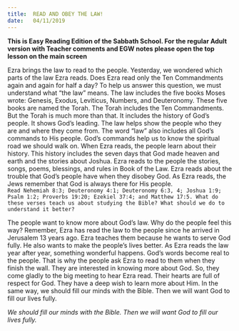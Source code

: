 ```yaml
---
title:  READ AND OBEY THE LAW!
date:   04/11/2019
---
```


**This is Easy Reading Edition of the Sabbath School. For the regular Adult version with Teacher comments and EGW notes please open the top lesson on the main screen** 

Ezra brings the law to read to the people. Yesterday, we wondered which parts of the law Ezra reads. Does Ezra read only the Ten Commandments again and again for half a day? To help us answer this question, we must understand what “the law” means. The law includes the five books Moses wrote: Genesis, Exodus, Leviticus, Numbers, and Deuteronomy. These five books are named the Torah. The Torah includes the Ten Commandments. But the Torah is much more than that. It includes the history of God’s people. It shows God’s leading. The law helps show the people who they are and where they come from. The word “law” also includes all God’s commands to His people. God’s commands help us to know the spiritual road we should walk on. When Ezra reads, the people learn about their history. This history includes the seven days that God made heaven and earth and the stories about Joshua. Ezra reads to the people the stories, songs, poems, blessings, and rules in Book of the Law. Ezra reads about the trouble that God’s people have when they disobey God. As Ezra reads, the Jews remember that God is always there for His people.  
`Read Nehemiah 8:3; Deuteronomy 4:1; Deuteronomy 6:3, 4; Joshua 1:9; Psalm 1:2; Proverbs 19:20; Ezekiel 37:4; and Matthew 17:5. What do these verses teach us about studying the Bible? What should we do to understand it better?`

The people want to know more about God’s law. Why do the people feel this way? Remember, Ezra has read the law to the people since he arrived in Jerusalem 13 years ago. Ezra teaches them because he wants to serve God fully. He also wants to make the people’s lives better. As Ezra reads the law year after year, something wonderful happens. God’s words become real to the people. That is why the people ask Ezra to read to them when they finish the wall. They are interested in knowing more about God. So, they come gladly to the big meeting to hear Ezra read. Their hearts are full of respect for God. They have a deep wish to learn more about Him. In the same way, we should fill our minds with the Bible. Then we will want God to fill our lives fully.

_We should fill our minds with the Bible. Then we will want God to fill our lives fully._